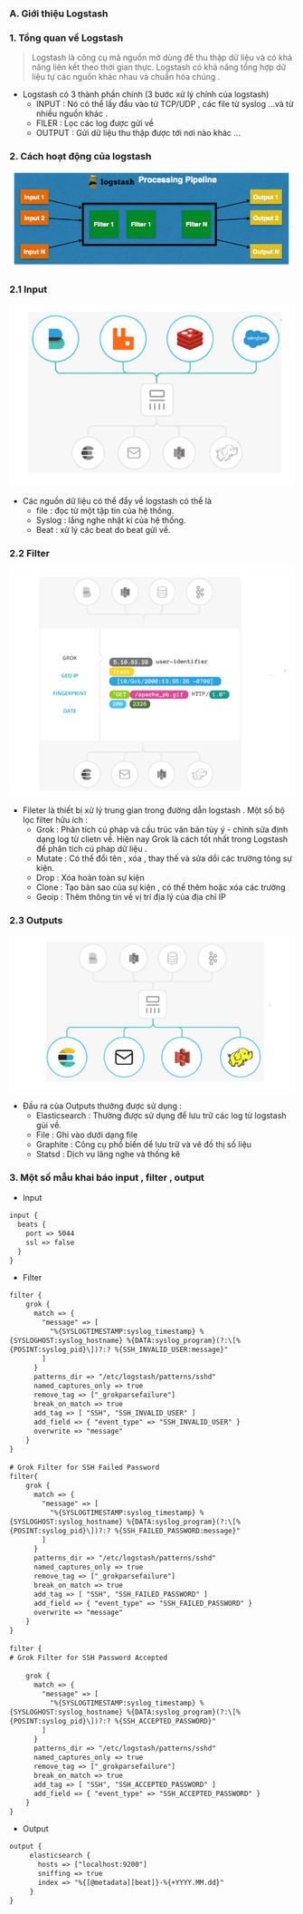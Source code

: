 ### A. Giới thiệu Logstash

### 1. Tổng quan về Logstash
> Logstash là công cụ mã nguồn mở dùng để thu thập dữ liệu và có khả năng liên kết theo thời gian thực. Logstash có khả năng tổng hợp dữ liệu tự các nguồn khác nhau và chuẩn hóa chúng .

- Logstash có 3 thành phần chính (3 bước xử lý chính của logstash)
	- INPUT : Nó có thể lấy đầu vào từ TCP/UDP , các file từ syslog ...và từ nhiều nguồn khác .
	- FILER : Lọc các log được gửi về
	- OUTPUT : Gửi dữ liệu thu thập được tới nơi nào khác ...

### 2. Cách hoạt động của logstash

![](../images/32.png)


### 2.1 Input

![](../images/33.png)

- Các nguồn dữ liệu có thể đẩy về logstash có thể là 
	- file : đọc từ một tập tin của hệ thống.
	- Syslog : lắng nghe nhật kí của hệ thống.
	- Beat : xử lý các beat do beat gửi về.

### 2.2 Filter

![](../images/34.png)

- Fileter là thiết bị xử lý trung gian trong đường dẫn logstash . Một số bộ lọc filter hữu ích :
	- Grok : Phân tích cú pháp và cấu trúc văn bản tùy ý - chỉnh sửa định dạng log từ clietn về. Hiện nay Grok là cách tốt nhất trong Logstash để phân tích cú pháp dữ liệu .
	- Mutate : Có thể đổi tên , xóa , thay thế và sửa dổi các trường tỏng sự kiện.
	- Drop : Xóa hoàn toàn sự kiện
	- Clone : Tạo bản sao của sự kiện , có thể thêm hoặc xóa các trường
	- Geoip : Thêm thông tin về vị trí địa lý của địa chỉ IP

### 2.3 Outputs


![](../images/35.png)

- Đầu ra của Outputs thường được sử dụng : 
	- Elasticsearch : Thường được sử dụng để lưu trữ các log từ logstash gủi về.
	- File : Ghi vào dưới dạng file
	- Graphite : Công cụ phổ biến dể lưu trữ và vẽ đồ thị số liệu
	- Statsd : Dịch vụ lăng nghe và thống kê

### 3. Một số mẫu khai báo input , filter , output

- Input

```
input {
  beats {
    port => 5044
    ssl => false
  }
}

```

- Filter

```
filter {
    grok {
      match => {
        "message" => [
          "%{SYSLOGTIMESTAMP:syslog_timestamp} %{SYSLOGHOST:syslog_hostname} %{DATA:syslog_program}(?:\[%{POSINT:syslog_pid}\])?:? %{SSH_INVALID_USER:message}"
        ]
      }
      patterns_dir => "/etc/logstash/patterns/sshd"
      named_captures_only => true
      remove_tag => ["_grokparsefailure"]
      break_on_match => true
      add_tag => [ "SSH", "SSH_INVALID_USER" ]
      add_field => { "event_type" => "SSH_INVALID_USER" }
      overwrite => "message"
    }
}

# Grok Filter for SSH Failed Password
filter{
    grok {
      match => {
        "message" => [
          "%{SYSLOGTIMESTAMP:syslog_timestamp} %{SYSLOGHOST:syslog_hostname} %{DATA:syslog_program}(?:\[%{POSINT:syslog_pid}\])?:? %{SSH_FAILED_PASSWORD:message}"
        ]
      }
      patterns_dir => "/etc/logstash/patterns/sshd"
      named_captures_only => true
      remove_tag => ["_grokparsefailure"]
      break_on_match => true
      add_tag => [ "SSH", "SSH_FAILED_PASSWORD" ]
      add_field => { "event_type" => "SSH_FAILED_PASSWORD" }
      overwrite => "message"
    }
}

filter {
# Grok Filter for SSH Password Accepted

    grok {
      match => {
        "message" => [
          "%{SYSLOGTIMESTAMP:syslog_timestamp} %{SYSLOGHOST:syslog_hostname} %{DATA:syslog_program}(?:\[%{POSINT:syslog_pid}\])?:? %{SSH_ACCEPTED_PASSWORD}"
        ]
      }
      patterns_dir => "/etc/logstash/patterns/sshd"
      named_captures_only => true
      remove_tag => ["_grokparsefailure"]
      break_on_match => true
      add_tag => [ "SSH", "SSH_ACCEPTED_PASSWORD" ]
      add_field => { "event_type" => "SSH_ACCEPTED_PASSWORD" }
    }
}

```

- Output

```
output {
     elasticsearch {
       hosts => ["localhost:9200"]
       sniffing => true
       index => "%{[@metadata][beat]}-%{+YYYY.MM.dd}"
     }
}

```







































  